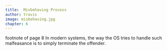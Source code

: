 ```yaml
---
title:  Misbehaving Process
author: travis
image: misbehaving.jpg
chapter: 6
---
```

footnote of page 8
In modern systems, the way the OS tries to handle such malfeasance is to simply terminate the offender.

